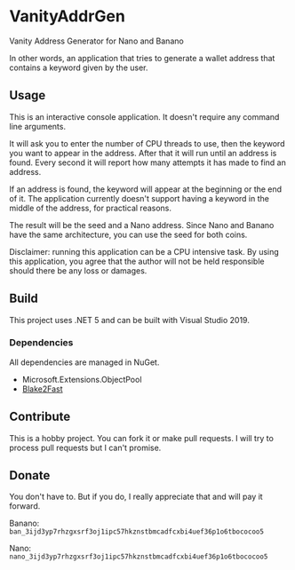 # VanityAddrGen

Vanity Address Generator for Nano and Banano

In other words, an application that tries to generate a wallet address
that contains a keyword given by the user.

## Usage

This is an interactive console application. It doesn't require any
command line arguments.

It will ask you to enter the number of CPU threads to use, then the
keyword you want to appear in the address. After that it will run
until an address is found. Every second it will report how many
attempts it has made to find an address.

If an address is found, the keyword will appear at the beginning or
the end of it. The application currently doesn't support having a
keyword in the middle of the address, for practical reasons.

The result will be the seed and a Nano address. Since Nano and Banano
have the same architecture, you can use the seed for both coins.

Disclaimer: running this application can be a CPU intensive task.
By using this application, you agree that the author will not be
held responsible should there be any loss or damages.

## Build

This project uses .NET 5 and can be built with Visual Studio 2019.

### Dependencies

All dependencies are managed in NuGet.

* Microsoft.Extensions.ObjectPool
* [Blake2Fast](https://github.com/saucecontrol/Blake2Fast)

## Contribute

This is a hobby project. You can fork it or make pull requests. I will
try to process pull requests but I can't promise.

## Donate

You don't have to. But if you do, I really appreciate that and will pay it forward.

Banano: `ban_3ijd3yp7rhzgxsrf3oj1ipc57hkznstbmcadfcxbi4uef36p1o6tbococoo5`

Nano: `nano_3ijd3yp7rhzgxsrf3oj1ipc57hkznstbmcadfcxbi4uef36p1o6tbococoo5`
